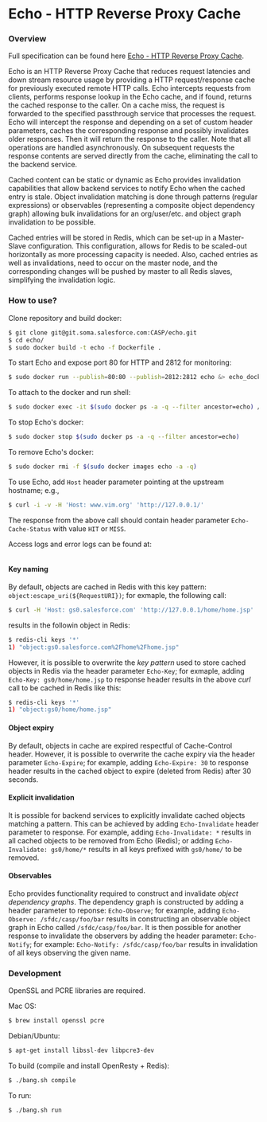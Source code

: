 # Echo - HTTP Reverse Proxy Cache

### Overview

Full specification can be found here [Echo - HTTP Reverse Proxy Cache](https://sfdc.co/echo).

Echo is an HTTP Reverse Proxy Cache that reduces request latencies and down stream resource usage by providing a HTTP request/response cache for previously executed remote HTTP calls.  Echo intercepts requests from clients, performs response lookup in the Echo cache, and if found, returns the cached response to the caller.  On a cache miss, the request is forwarded to the specified passthrough service that processes the request.  Echo will intercept the response and depending on a set of custom header parameters, caches the corresponding response and possibly invalidates older responses.  Then it will return the response to the caller.  Note that all operations are handled asynchronously.  On subsequent requests the response contents are served directly from the cache, eliminating the call to the backend service. 

Cached content can be static or dynamic as Echo provides invalidation capabilities that allow backend services to notify Echo when the cached entry is stale.  Object invalidation matching is done through patterns (regular expressions) or observables (representing a composite object dependency graph) allowing bulk invalidations for an org/user/etc. and object graph invalidation to be possible.  

Cached entries will be stored in Redis, which can be set-up in a Master-Slave configuration.  This configuration, allows for Redis to be scaled-out horizontally as more processing capacity is needed.  Also, cached entries as well as invalidations, need to occur on the master node, and the corresponding changes will be pushed by master to all Redis slaves, simplifying the invalidation logic.

### How to use?

Clone repository and build docker:
```bash
$ git clone git@git.soma.salesforce.com:CASP/echo.git
$ cd echo/
$ sudo docker build -t echo -f Dockerfile .
```

To start Echo and expose port 80 for HTTP and 2812 for monitoring:
```bash
$ sudo docker run --publish=80:80 --publish=2812:2812 echo &> echo_docker.log &
```

To attach to the docker and run shell:
```bash
$ sudo docker exec -it $(sudo docker ps -a -q --filter ancestor=echo) /bin/bash
```

To stop Echo's docker:
```bash
$ sudo docker stop $(sudo docker ps -a -q --filter ancestor=echo)
```

To remove Echo's docker:
```bash
$ sudo docker rmi -f $(sudo docker images echo -a -q)
```

To use Echo, add `Host` header parameter pointing at the upstream hostname; e.g.,
```bash
$ curl -i -v -H 'Host: www.vim.org' 'http://127.0.0.1/'
```

The response from the above call should contain header parameter `Echo-Cache-Status` with value `HIT` or `MISS`.

Access logs and error logs can be found at:
```bash

```

#### Key naming

By default, objects are cached in Redis with this key pattern: `object:escape_uri(${RequestURI})`; for exmaple, the following call:

```bash
$ curl -H 'Host: gs0.salesforce.com' 'http://127.0.0.1/home/home.jsp'
```

results in the followin object in Redis:

```bash
$ redis-cli keys '*'
1) "object:gs0.salesforce.com%2Fhome%2Fhome.jsp"
```

However, it is possible to overwrite the _key pattern_ used to store cached objects in Redis via the header parameter `Echo-Key`; for exmaple, adding `Echo-Key: gs0/home/home.jsp` to response header results in the above _curl_ call to be cached in Redis like this:

```bash
$ redis-cli keys '*'
1) "object:gs0/home/home.jsp"
```

#### Object expiry

By default, objects in cache are expired respectful of Cache-Control header.  However, it is possible to overwrite the cache expiry via the header parameter `Echo-Expire`; for example, adding `Echo-Expire: 30` to response header results in the cached object to expire (deleted from Redis) after 30 seconds.

#### Explicit invalidation

It is possible for backend services to explicitly invalidate cached objects matching a pattern.  This can be achieved by adding `Echo-Invalidate` header parameter to response.  For example, adding `Echo-Invalidate: *` results in all cached objects to be removed from Echo (Redis); or adding `Echo-Invalidate: gs0/home/*` results in all keys prefixed with `gs0/home/` to be removed.

#### Observables

Echo provides functionality required to construct and invalidate _object dependency graphs_.  The dependency graph is constructed by adding a header parameter to reponse: `Echo-Observe`; for example, adding `Echo-Observe: /sfdc/casp/foo/bar` results in constructing an observable object graph in Echo called `/sfdc/casp/foo/bar`.  It is then possible for another response to invalidate the observers by adding the header parameter: `Echo-Notify`; for example: `Echo-Notify: /sfdc/casp/foo/bar` results in invalidation of all keys observing the given name.

### Development
OpenSSL and PCRE libraries are required.

Mac OS:
```bash
$ brew install openssl pcre
```

Debian/Ubuntu:
```bash
$ apt-get install libssl-dev libpcre3-dev
```

To build (compile and install OpenResty + Redis):
```bash
$ ./bang.sh compile
```

To run:
```bash
$ ./bang.sh run
```
